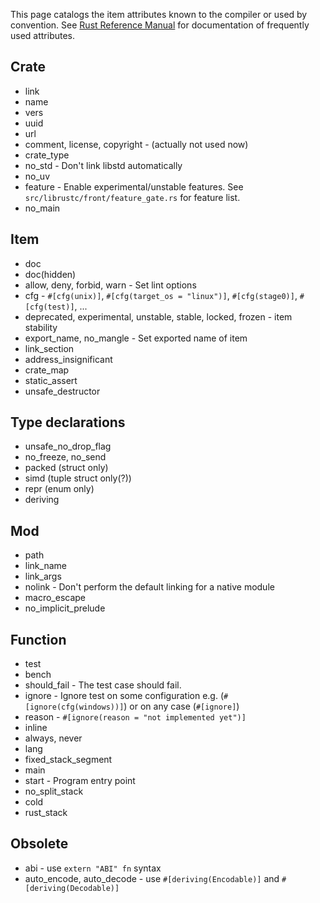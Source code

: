 This page catalogs the item attributes known to the compiler or used by convention.
See [Rust Reference Manual](http://static.rust-lang.org/doc/master/rust.html#attributes) for documentation of frequently used attributes.

Crate
-----

* link
 * name
 * vers
 * uuid
 * url
* comment, license, copyright - (actually not used now)
* crate_type
* no_std - Don't link libstd automatically
* no_uv
* feature - Enable experimental/unstable features. See `src/librustc/front/feature_gate.rs` for feature list.
* no_main

Item
----

* doc
 * doc(hidden)
* allow, deny, forbid, warn - Set lint options
* cfg - `#[cfg(unix)]`, `#[cfg(target_os = "linux")]`, `#[cfg(stage0)]`, `#[cfg(test)]`, ...
* deprecated, experimental, unstable, stable, locked, frozen - item stability
* export_name, no_mangle - Set exported name of item
* link_section
* address_insignificant
* crate_map
* static_assert
* unsafe_destructor

Type declarations
-----------------
* unsafe_no_drop_flag
* no_freeze, no_send
* packed (struct only)
* simd (tuple struct only(?))
* repr (enum only)
* deriving

Mod
---

* path
* link_name
* link_args
* nolink - Don't perform the default linking for a native module
* macro_escape
* no_implicit_prelude

Function
--------

* test
* bench
* should_fail - The test case should fail.
* ignore - Ignore test on some configuration e.g. (`#[ignore(cfg(windows))]`) or on any case (`#[ignore]`)
 * reason - `#[ignore(reason = "not implemented yet")]`
* inline
 * always, never
* lang
* fixed_stack_segment
* main
* start - Program entry point
* no_split_stack
* cold
* rust_stack

Obsolete
--------

* abi - use `extern "ABI" fn` syntax
* auto_encode, auto_decode - use `#[deriving(Encodable)]` and `#[deriving(Decodable)]`
